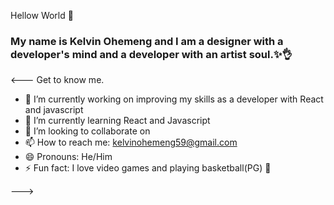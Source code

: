 Hellow World 👋

### My name is Kelvin Ohemeng and I am a designer with a developer's mind and a developer with an artist soul.✨👌

<---
Get to know me.

- 🔭 I’m currently working on improving my skills as a developer with React and javascript
- 🌱 I’m currently learning React and Javascript
- 👯 I’m looking to collaborate on 
- 📫 How to reach me: kelvinohemeng59@gmail.com
- 😄 Pronouns: He/Him
- ⚡ Fun fact: I love video games and playing basketball(PG) 🏀

--->

